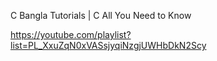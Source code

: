  C Bangla Tutorials | C All You Need to Know

https://youtube.com/playlist?list=PL_XxuZqN0xVASsjyqiNzgjUWHbDkN2Scy